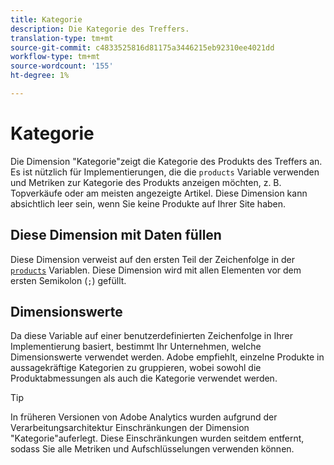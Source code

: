 ```yaml
---
title: Kategorie
description: Die Kategorie des Treffers.
translation-type: tm+mt
source-git-commit: c4833525816d81175a3446215eb92310ee4021dd
workflow-type: tm+mt
source-wordcount: '155'
ht-degree: 1%

---
```



# Kategorie

Die Dimension &quot;Kategorie&quot;zeigt die Kategorie des Produkts des Treffers an. Es ist nützlich für Implementierungen, die die `products` Variable verwenden und Metriken zur Kategorie des Produkts anzeigen möchten, z. B. Topverkäufe oder am meisten angezeigte Artikel. Diese Dimension kann absichtlich leer sein, wenn Sie keine Produkte auf Ihrer Site haben.

## Diese Dimension mit Daten füllen

Diese Dimension verweist auf den ersten Teil der Zeichenfolge in der [`products`](/help/implement/vars/page-vars/products.md) Variablen. Diese Dimension wird mit allen Elementen vor dem ersten Semikolon (`;`) gefüllt.

## Dimensionswerte

Da diese Variable auf einer benutzerdefinierten Zeichenfolge in Ihrer Implementierung basiert, bestimmt Ihr Unternehmen, welche Dimensionswerte verwendet werden. Adobe empfiehlt, einzelne Produkte in aussagekräftige Kategorien zu gruppieren, wobei sowohl die Produktabmessungen als auch die Kategorie verwendet werden.

>[!TIP]
>
>In früheren Versionen von Adobe Analytics wurden aufgrund der Verarbeitungsarchitektur Einschränkungen der Dimension &quot;Kategorie&quot;auferlegt. Diese Einschränkungen wurden seitdem entfernt, sodass Sie alle Metriken und Aufschlüsselungen verwenden können.
